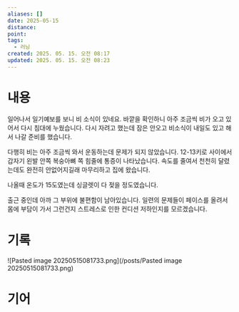 ```yaml
---
aliases: []
date: 2025-05-15
distance:
point:
tags:
  - 러닝
created: 2025. 05. 15. 오전 08:17
updated: 2025. 05. 15. 오전 08:23
---
```


# 내용

일어나서 일기예보를 보니 비 소식이 있네요. 바깥을 확인하니 아주 조금씩 비가 오고 있어서 다시 침대에 누웠습니다. 다시 자려고 했는데 잠은 안오고 비소식이 내일도 있고 해서 나갈 준비를 했습니다.

다행히 비는 아주 조금씩 와서 운동하는데 문제가 되지 않았습니다. 12-13키로 사이에서 갑자기 왼발 안쪽 복숭아뼈 쪽 힘줄에 통증이 나타났습니다. 속도를 줄여서 천천히 달렸는데도 완전히 안없어지길래 마무리하고 집에 왔습니다.

나올때 온도가 15도였는데 싱글렛이 다 젖을 정도였습니다.

출근 중인데 아까 그 부위에 불편함이 남아있습니다. 일련의 문제들이 페이스를 올려서 몸에 부담이 가서 그런건지 스트레스로 인한 컨디션 저하인지를 모르겠습니다.

# 기록

![Pasted image 20250515081733.png](/posts/Pasted image 20250515081733.png)

# 기어
